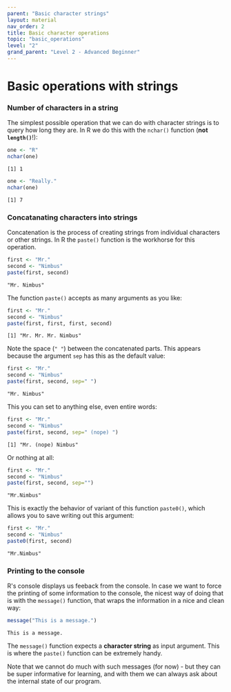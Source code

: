 ```yaml
---
parent: "Basic character strings" 
layout: material 
nav_order: 2
title: Basic character operations 
topic: "basic_operations"
level: "2"
grand_parent: "Level 2 - Advanced Beginner"
---
```


# Basic operations with strings

### Number of characters in a string

The simplest possible operation that we can do with character strings is to query how long they are. In R we do this with the `nchar()` function (**not `length()`**!):

```R
one <- "R"
nchar(one)
```

```
[1] 1
```

```R
one <- "Really."
nchar(one)
```

```
[1] 7
```

### Concatanating characters into strings

Concatenation is the process of creating strings from individual characters or other strings. In R the `paste()` function is the workhorse for this operation. 

```R
first <- "Mr."
second <- "Nimbus"
paste(first, second)
```

```
"Mr. Nimbus"
```

The function `paste()` accepts as many arguments as you like: 

```R
first <- "Mr."
second <- "Nimbus"
paste(first, first, first, second)
```

```
[1] "Mr. Mr. Mr. Nimbus"
```

Note the space (`" "`) between the concatenated parts. This appears because the argument `sep` has this as the default value:

```R
first <- "Mr."
second <- "Nimbus"
paste(first, second, sep=" ")
```

```
"Mr. Nimbus"
```

This you can set to anything else, even entire words:

```R
first <- "Mr."
second <- "Nimbus"
paste(first, second, sep=" (nope) ")
```

```
[1] "Mr. (nope) Nimbus"
```

Or nothing at all:


```R
first <- "Mr."
second <- "Nimbus"
paste(first, second, sep="")
```

```
"Mr.Nimbus"
```


This is exactly the behavior of variant of this function `paste0()`, which allows you to save writing out this argument:

```R
first <- "Mr."
second <- "Nimbus"
paste0(first, second)
```

```
"Mr.Nimbus"
```

### Printing to the console

R's console displays us feeback from the console. In case we want to force the printing of some information to the console, the nicest way of doing that is with the `message()` function, that wraps the information in a nice and clean way:

```R
message("This is a message.")
```

```
This is a message.
```

The `message()` function expects a **character string** as input argument. This is where the `paste()` function can be extremely handy.

Note that we cannot do much with such messages (for now) - but they can be super informative for learning, and with them we can always ask about the internal state of our program.







